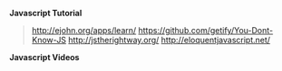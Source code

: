 **Javascript Tutorial**
> http://ejohn.org/apps/learn/
> https://github.com/getify/You-Dont-Know-JS
> http://jstherightway.org/
> http://eloquentjavascript.net/

**Javascript Videos**
> 

